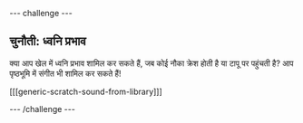 --- challenge ---

## चुनौती: ध्वनि प्रभाव
क्या आप खेल में ध्वनि प्रभाव शामिल कर सकते हैं, जब कोई नौका क्रेश होती है या टापू पर पहुंचती है? आप पृष्ठभूमि में संगीत भी शामिल कर सकते हैं!

[[[generic-scratch-sound-from-library]]]

--- /challenge ---

